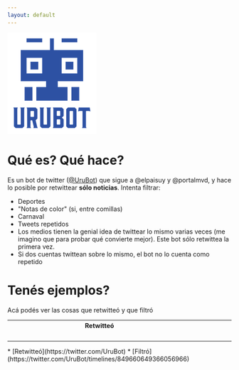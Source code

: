 ```yaml
---
layout: default
---
```

![@UruBot](/public/logo.png "@UruBot")

# Qué es? Qué hace?
Es un bot de twitter ([@UruBot](https://twitter.com/UruBot)) que sigue a @elpaisuy y @portalmvd, y hace lo posible por retwittear **sólo noticias**. Intenta filtrar:

* Deportes
* "Notas de color" (si, entre comillas)
* Carnaval
* Tweets repetidos
 * Los medios tienen la genial idea de twittear lo mismo varias veces (me imagino que para probar qué convierte mejor). Este bot sólo retwittea la primera vez.
 * Si dos cuentas twittean sobre lo mismo, el bot no lo cuenta como repetido

# Tenés ejemplos?
Acá podés ver las cosas que retwitteó y que filtró
<div id="enpc">
<table>
  <tr>
    <th>Retwitteó</th>
    <th>&nbsp;</th>
    <th>Filtró</th>
  </tr>
  <tr>
    <td valign="top"><div id="timeline" style="width: 400px;"></div></td>
    <td>&nbsp;</td>
    <td valign="top"><div id="filtrado" style="width: 400px;"></div></td>
  </tr>
</table>
</div>
<div markdown="1" id="enmobile">
* [Retwitteó](https://twitter.com/UruBot)
* [Filtró](https://twitter.com/UruBot/timelines/849660649366056966)
</div>
